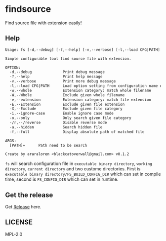 # findsource

Find source file with extension easily!

## Help

```txt
Usage: fs [-d,--debug] [-?,--help] [-v,--verbose] [-l,--load CFG|PATH] [-w,--whole] [-W,--Whole] [-e,--extension] [-E,--Extension] [-X,--Exclude] [-i,--ignore-case] [-o,--only] [-/r,--/reverse] [-a,--hidden] [-f,--full] [ARGS]

Simple configurable tool find source file with extension.

OPTION:
  -d,--debug              Print debug message
  -?,--help               Print help message
  -v,--verbose            Print more debug message
  -l,--load CFG|PATH      Load option setting from configuration name or file
  -w,--whole              Extension category: match whole filename
  -W,--Whole              Exclude given whole filename
  -e,--extension          Extension category: match file extension
  -E,--Extension          Exclude given file extension
  -X,--Exclude            Exclude given file category
  -i,--ignore-case        Enable ignore case mode
  -o,--only               Only search given file category
  -/r,--/reverse          Disable reverse mode
  -a,--hidden             Search hidden file
  -f,--full               Display absolute path of matched file

ARGS:
  [PATH]+      Path need to be search

Create by araraloren <blackcatoverwall@gmail.com> v0.1.2
```

`fs` will search configuration file in `executable binary directory`, `working directory`,
`current directory` and two custome directories.
First is `executable binary directory/FS_BUILD_CONFIG_DIR` which can set in compile time,
second is `FS_CONFIG_DIR` which can set in runtime.

## Get the release 

Get [Release](https://github.com/araraloren/findsource/releases) here.

## LICENSE

MPL-2.0